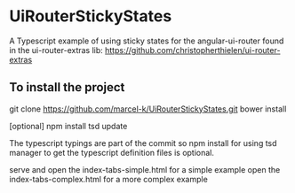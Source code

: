 # UiRouterStickyStates
A Typescript example of using sticky states for the angular-ui-router found in the ui-router-extras lib: https://github.com/christopherthielen/ui-router-extras

## To install the project
git clone https://github.com/marcel-k/UiRouterStickyStates.git
bower install

[optional]
npm install
tsd update

The typescript typings are part of the commit so npm install for using tsd manager to get the typescript definition files is optional.

serve and
open the index-tabs-simple.html for a simple example
open the index-tabs-complex.html for a more complex example




